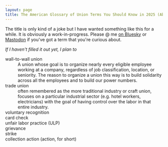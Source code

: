 ```yaml
---
layout: page
title: The American Glossary of Union Terms You Should Know in 2025 (Abridged, Incomplete)
---
```


The title is only kind of a joke but I have wanted something like this for a while. It is obviously a work-in-progress. Please @ me [on Bluesky](https://bsky.app/profile/demarko.org) or [Mastodon](https://xoxo.zone/@demarko) if you've got a term that you're curious about.

_If I haven't filled it out yet, I plan to_

<dl>
  <dt>wall-to-wall union</dt>
  <dd>
    A union whose goal is to organize nearly every eligible employee working at a company, regardless of job classification, location, or seniority. The reason to organize a union this way is to build solidarity across all the employees and to build our power numbers.
  </dd>
  <dt>trade union</dt>
  <dd>
    often remembered as the more traditional industry or craft union, focuses on a particular industrial sector (e.g. hotel workers, electricians) with the goal of having control over the labor in that entire industry.
  </dd>

  <dt>voluntary recognition</dt>
  <dd></dd>

  <dt>card check</dt>
  <dd></dd>

  <dt>unfair labor practice (ULP)</dt>
  <dd></dd>

  <dt>grievance</dt>
  <dd></dd>

  <dt>strike</dt>
  <dd></dd>

  <dt>collection action (action, for short)</dt>
  <dd></dd>
</dl>
